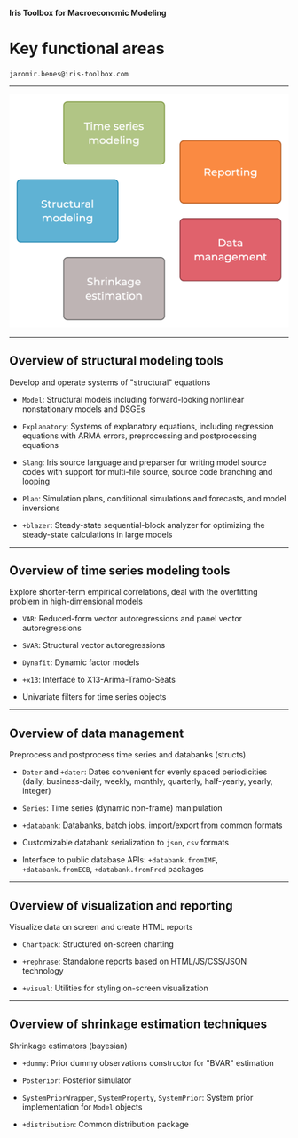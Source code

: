
__Iris Toolbox for Macroeconomic Modeling__

# Key functional areas 

`jaromir.benes@iris-toolbox.com`

---

![Functional areas](../assets/functional-areas.png)


---

## Overview of structural modeling tools

Develop and operate systems of "structural" equations

* `Model`: Structural models including forward-looking nonlinear nonstationary models and DSGEs

* `Explanatory`: Systems of explanatory equations, including regression equations with ARMA errors, preprocessing and postprocessing equations

* `Slang`: Iris source language and preparser for writing model source codes with support for multi-file source, source code branching and looping

* `Plan`: Simulation plans, conditional simulations and forecasts, and model inversions

* `+blazer`: Steady-state sequential-block analyzer for optimizing the steady-state calculations in large models


---


## Overview of time series modeling tools

Explore shorter-term empirical correlations, deal with the overfitting problem in high-dimensional models

* `VAR`: Reduced-form vector autoregressions and panel vector autoregressions

* `SVAR`: Structural vector autoregressions

* `Dynafit`: Dynamic factor models

* `+x13`: Interface to X13-Arima-Tramo-Seats

*  Univariate filters for time series objects

---

## Overview of data management

Preprocess and postprocess time series and databanks (structs)

* `Dater` and `+dater`: Dates convenient for evenly spaced periodicities (daily, business-daily, weekly, monthly, quarterly, half-yearly, yearly, integer)

* `Series`: Time series (dynamic non-frame) manipulation

* `+databank`: Databanks, batch jobs, import/export from common formats

* Customizable databank serialization to `json`, `csv` formats

* Interface to public database APIs: `+databank.fromIMF`, `+databank.fromECB`, `+databank.fromFred` packages


---

## Overview of visualization and reporting


Visualize data on screen and create HTML reports

* `Chartpack`: Structured on-screen charting

* `+rephrase`: Standalone reports based on HTML/JS/CSS/JSON technology

* `+visual`: Utilities for styling on-screen visualization 


---

## Overview of shrinkage estimation techniques

Shrinkage estimators (bayesian)

* `+dummy`:  Prior dummy observations constructor for "BVAR" estimation

* `Posterior`: Posterior simulator

* `SystemPriorWrapper`, `SystemProperty`, `SystemPrior`:  System prior implementation for `Model` objects

* `+distribution`:  Common distribution package 
